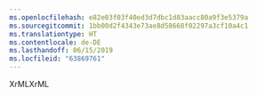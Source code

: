 ```yaml
---
ms.openlocfilehash: e82e03f03f40ed3d7dbc1d83aacc80a9f3e5379a
ms.sourcegitcommit: 1bb00d2f4343e73ae8d58668f02297a3cf10a4c1
ms.translationtype: HT
ms.contentlocale: de-DE
ms.lasthandoff: 06/15/2019
ms.locfileid: "63869761"
---
```

<span data-ttu-id="06832-101">XrML</span><span class="sxs-lookup"><span data-stu-id="06832-101">XrML</span></span>